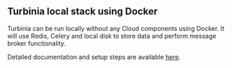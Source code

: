 ## Turbinia local stack using Docker
Turbinia can be run locally without any Cloud components using Docker. It will use Redis, Celery and local disk to store data and perform message broker functionality.

Detailed documentation and setup steps are available [here](https://turbinia.readthedocs.io/en/latest/user/turbinia-local-stack.html).

